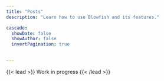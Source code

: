 ```yaml
---
title: "Posts"
description: "Learn how to use Blowfish and its features."

cascade:
  showDate: false
  showAuthor: false
  invertPagination: true

  
---
```


{{< lead >}}
Work in progress
{{< /lead >}}

